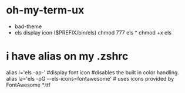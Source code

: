 # oh-my-term-ux
- bad-theme
- els display icon ($PREFIX/bin/els) chmod 777 els * chmod +x els
# i have alias on my .zshrc
alias l='els -ap-' #display font icon #disables the built in color handling.
alias la='els -pG --els-icons=fontawesome'  # uses icons provided by FontAwesome *.ttf
